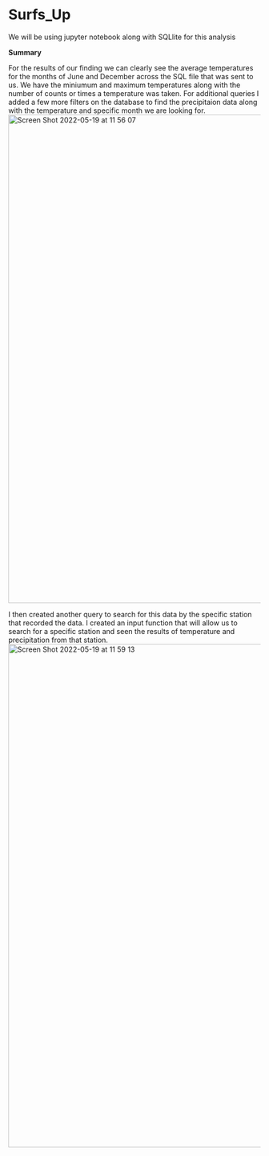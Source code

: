 # Surfs_Up
We will be using jupyter notebook along with SQLlite for this analysis

**Summary**

  For the results of our finding we can clearly see the average temperatures for the months of June and December across the SQL file that was sent to us. We have the miniumum and maximum temperatures along with the number of counts or times a temperature was taken. For additional queries I added a few more filters on the database to find the precipitaion data along with the temperature and specific month we are looking for.<img width="976" alt="Screen Shot 2022-05-19 at 11 56 07" src="https://user-images.githubusercontent.com/102257486/169370569-e11600d9-a6e8-4bac-b88f-bab6d89f9742.png">

I then created another query to search for this data by the specific station that recorded the data. I created an input function that will allow us to search for a specific station and seen the results of temperature and precipitation from that station. 
<img width="1006" alt="Screen Shot 2022-05-19 at 11 59 13" src="https://user-images.githubusercontent.com/102257486/169371101-5f848767-04d8-46ce-bdc5-88f4ca6149d3.png">
